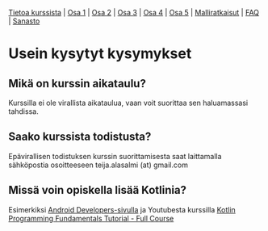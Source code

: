 [Tietoa kurssista](README.md) | [Osa 1](osa-1.md) | [Osa 2](osa-2.md) | [Osa 3](osa-3.md) | [Osa 4](osa-4.md) | [Osa 5](osa-5.md) | [Malliratkaisut](malliratkaisut/malliratkaisut.md) | [FAQ](faq.md) | [Sanasto](sanasto.md)

# Usein kysytyt kysymykset

## Mikä on kurssin aikataulu?

Kurssilla ei ole virallista aikataulua, vaan voit suorittaa sen haluamassasi tahdissa.

## Saako kurssista todistusta?

Epävirallisen todistuksen kurssin suorittamisesta saat laittamalla sähköpostia osoitteeseen teija.alasalmi (at) gmail.com

## Missä voin opiskella lisää Kotlinia?

Esimerkiksi [Android Developers-sivulla](https://developer.android.com/kotlin/campaign/learn) ja Youtubesta kurssilla [Kotlin Programming Fundamentals Tutorial - Full Course](https://www.youtube.com/watch?v=AeC4G-H-MQA)